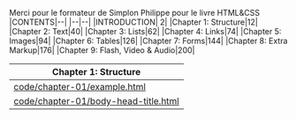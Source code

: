 Merci pour le formateur de Simplon Philippe pour le livre HTML&CSS
|CONTENTS|--|
|--|--|
|INTRODUCTION| 2|
|Chapter 1: Structure|12|
|Chapter 2: Text|40|
|Chapter 3: Lists|62|
|Chapter 4: Links|74|
|Chapter 5: Images|94|
|Chapter 6: Tables|126|
|Chapter 7: Forms|144|
|Chapter 8: Extra Markup|176|
|Chapter 9: Flash, Video & Audio|200|


|Chapter 1: Structure|
|--|
|[code/chapter-01/example.html](code/chapter-01/example.html)|
|[code/chapter-01/body-head-title.html](code/chapter-01/body-head-title.html)|